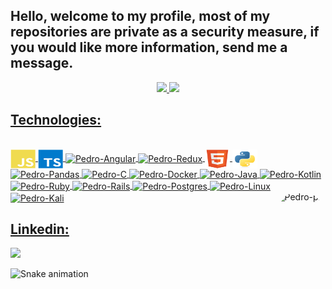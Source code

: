 ## Hello, welcome to my profile, most of my repositories are private as a security measure, if you would like more information, send me a message.
<div align="center">
  <a href="https://github.com/pedrogabrielLima">
  <img height="180em" src="https://github-readme-stats.vercel.app/api?username=pedrogabrielLima&show_icons=true&theme=merko&include_all_commits=true&count_private=true&hide=stars"/>
  <img height="180em" src="https://github-readme-stats.vercel.app/api/top-langs/?username=pedrogabrielLima&layout=compact&langs_count=7&theme=merko"/>
</div>
  
  ## Technologies:
  
<div style="display: inline_block"><br>
  <img align="center" alt="Pedro-Js" height="30" width="40" src="https://raw.githubusercontent.com/devicons/devicon/master/icons/javascript/javascript-plain.svg">
  <img align="center" alt="Pedro-Ts" height="30" width="40" src="https://raw.githubusercontent.com/devicons/devicon/master/icons/typescript/typescript-plain.svg">
  <img align="center" alt="Pedro-Angular" height="30" width="40" src="https://cdn.jsdelivr.net/gh/devicons/devicon/icons/angularjs/angularjs-original.svg">
  <img align="center" alt="Pedro-Redux" height="30" width="40" src="https://img.shields.io/badge/Redux-593D88?style=for-the-badge&logo=redux&logoColor=white">
  <img align="center" alt="Pedro-HTML" height="30" width="40" src="https://raw.githubusercontent.com/devicons/devicon/master/icons/html5/html5-original.svg">
  <img align="center" alt="Pedro-Python" height="30" width="40" src="https://raw.githubusercontent.com/devicons/devicon/master/icons/python/python-original.svg">
  <img align="center" alt="Pedro-Pandas" height="30" width="40" src="https://cdn.jsdelivr.net/gh/devicons/devicon/icons/pandas/pandas-original.svg">
  <img align="center" alt="Pedro-C" height="30" width="40" src="https://cdn.jsdelivr.net/gh/devicons/devicon/icons/c/c-original.svg">
  <img align="center" alt="Pedro-Docker" height="30" width="40" src="https://cdn.jsdelivr.net/gh/devicons/devicon/icons/docker/docker-original.svg">
  <img align="center" alt="Pedro-Java" height="30" width="40" src="https://cdn.jsdelivr.net/gh/devicons/devicon/icons/java/java-original.svg">
  <img align="center" alt="Pedro-Kotlin" height="30" width="40" src="https://cdn.jsdelivr.net/gh/devicons/devicon/icons/kotlin/kotlin-original.svg">
  <img align="center" alt="Pedro-Ruby" height="30" width="40" src="https://cdn.jsdelivr.net/gh/devicons/devicon/icons/ruby/ruby-original.svg">
  <img align="center" alt="Pedro-Rails" height="30" width="40" src="https://cdn.jsdelivr.net/gh/devicons/devicon/icons/rails/rails-original-wordmark.svg">
  <img align="center" alt="Pedro-Postgres" height="30" width="40" src="https://cdn.jsdelivr.net/gh/devicons/devicon/icons/postgresql/postgresql-original.svg">
  <img align="center" alt="Pedro-Linux" height="30" width="40" src="https://cdn.jsdelivr.net/gh/devicons/devicon/icons/linux/linux-original.svg">
  <img align="center" alt="Pedro-Kali" height="30" width="40" src="https://img.icons8.com/color/48/000000/kali-linux.png">
  <img align="right" alt="Pedro-pic" height="150" style="border-radius:50px;" src="https://instagram.frec17-1.fna.fbcdn.net/v/t51.2885-15/e35/p320x320/28766800_204562733637001_2323487284621475840_n.jpg?_nc_ht=instagram.frec17-1.fna.fbcdn.net&_nc_cat=101&_nc_ohc=rnEoYqaIF0MAX-nmGFI&edm=ALQROFkBAAAA&ccb=7-4&ig_cache_key=MTc0MDk0MjcxNDgyNzMzMzMxMA%3D%3D.2-ccb7-4&oh=00_AT8FU359f2xeS4UfG5DQi127aG0LYdGAztBP0gmecar5NQ&oe=61FD80E5&_nc_sid=30a2ef?width=676&height=676">
</div>
 
## Linkedin:
 
<div> 
  <a href="https://www.linkedin.com/in/pedrog-lima/" target="_blank"><img src="https://img.shields.io/badge/-LinkedIn-%230077B5?style=for-the-badge&logo=linkedin&logoColor=white" target="_blank"></a> 
 
  ![Snake animation](https://github.com/pedrogabrielLima/pedrogabrielLima/blob/output/github-contribution-grid-snake.svg)
 
</div>

